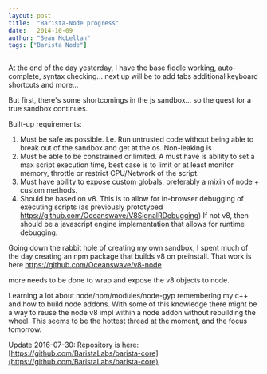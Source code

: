 ```yaml
---
layout: post
title:  "Barista-Node progress"
date:   2014-10-09
author: "Sean McLellan"
tags: ["Barista Node"]
---
```


At the end of the day yesterday, I have the base fiddle working, auto-complete, syntax checking... next up will be to add tabs additional keyboard shortcuts and more...


But first, there's some shortcomings in the js sandbox... so the quest for a true sandbox continues.

Built-up requirements:

1. Must be safe as possible. I.e. Run untrusted code without being able to break out of the sandbox and get at the os. Non-leaking is 
2. Must be able to be constrained or limited. A must have is ability to set a max script execution time, best case is to limit or at least monitor memory, throttle or restrict CPU/Network of the script.
3. Must have ability to expose custom globals, preferably a mixin of node + custom methods.
4. Should be based on v8. This is to allow for in-browser debugging of executing scripts (as previously prototyped https://github.com/Oceanswave/V8SignalRDebugging) If not v8, then should be a javascript engine implementation that allows for runtime debugging.


Going down the rabbit hole of creating my own sandbox,  I spent much of the day creating an npm package that builds v8 on preinstall. That work is here https://github.com/Oceanswave/v8-node 

more needs to be done to wrap and expose the v8 objects to node.


Learning a lot about node/npm/modules/node-gyp remembering my c++ and how to build node addons. With some of this knowledge there might be a way to reuse the node v8 impl within a node addon without rebuilding the wheel. This seems to be the hottest thread at the moment, and the focus tomorrow.

Update 2016-07-30: Repository is here: [https://github.com/BaristaLabs/barista-core](https://github.com/BaristaLabs/barista-core)